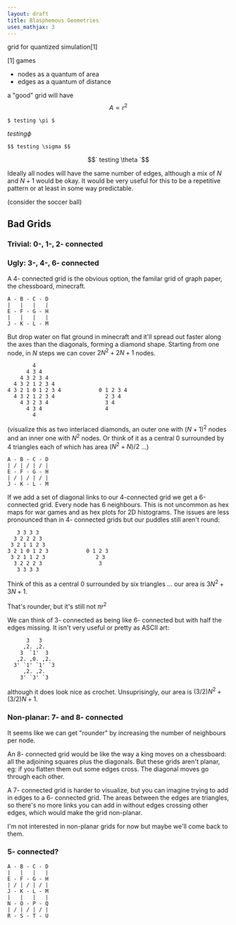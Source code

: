 ```yaml
---
layout: draft
title: Blasphemous Geometries
uses_mathjax: 3
---
```


grid for quantized simulation[1] 

[1] games


* nodes as a quantum of area
* edges as a quantum of distance

a "good" grid will have $$ A \propto r^2 $$

`$ testing \pi $`

$` testing \phi `$

`$$ testing \sigma $$`

$$` testing \theta `$$

Ideally all nodes will have the same number of edges, although a mix 
of $`N`$ and $`N+1`$ would be okay.  It would be very useful for this
to be a repetitive pattern or at least in some way predictable.

(consider the soccer ball)

## Bad Grids

### Trivial: 0-, 1-, 2- connected

### Ugly: 3-, 4-, 6- connected

A 4- connected grid is the obvious option, the familar grid of graph paper,
the chessboard, minecraft.

```
A - B - C - D
|   |   |   |
E - F - G - H
|   |   |   |
J - K - L - M
```

But drop water on flat ground in minecraft and it'll spread out faster along
the axes than the diagonals, forming a diamond shape.  Starting from one node,
in $`N`$ steps we can cover $`2N^2 + 2N + 1`$ nodes.

```
        4
      4 3 4
    4 3 2 3 4
  4 3 2 1 2 3 4
4 3 2 1 0 1 2 3 4            0 1 2 3 4
  4 3 2 1 2 3 4                2 3 4
    4 3 2 3 4                  3 4
      4 3 4                    4
        4

```
(visualize this as two interlaced diamonds, an outer one with $`(N+1)^2`$ nodes
and an inner one with $`N^2`$ nodes.  Or think of it as a central $`0`$ 
surrounded by 4 triangles each of which has area $`(N^2+N)/2`$ ...)

```
A - B - C - D
| / | / | / |
E - F - G - H
| / | / | / |
J - K - L - M
```
If we add a set of diagonal links to our 4-connected grid we get a 6-connected
grid.  Every node has 6 neighbours.  This is not uncommon as hex maps for war
games and as hex plots for 2D histograms.  The issues are less pronounced than in
4- connected grids but our puddles still aren't round:


```
   3 3 3 3
  3 2 2 2 3
 3 2 1 1 2 3
3 2 1 0 1 2 3            0 1 2 3
 3 2 1 1 2 3                2 3
  3 2 2 2 3                  3
   3 3 3 3
```

Think of this as a central $`0`$ surrounded by six triangles ... our area is 
$`3N^2 + 3N + 1`$.  

That's rounder, but it's still not $`\pi r^2`$

We can think of 3- connected as being like 6- connected but with half the edges
missing.  It isn't very useful or pretty as ASCII art:

```
      3   3
     ,2. ,2.
    3  `1'  3
   ,2. ,0. ,2.
  3' `1' `1' `3
     ,2. ,2.
    3' `3' `3

```

although it does look nice as crochet.  Unsuprisingly, our area is $`(3/2)N^2 + (3/2)N + 1`$.

### Non-planar: 7- and 8- connected

It seems like we can get "rounder" by increasing the number of neighbours per
node.

An 8- connected grid would be like the way a king moves on a chessboard:
all the adjoining squares plus the diagonals.  But these grids aren't planar,
eg: if you flatten them out some edges cross.  The diagonal moves go through
each other.

A 7- connected grid is harder to visualize, but you can imagine trying to add in 
edges to a 6- connected grid.  The areas between the edges are triangles, so
there's no more links you can add in without edges crossing other edges, which 
would make the grid non-planar.

I'm not interested in non-planar grids for now but maybe we'll come back to them.

### 5- connected?

```
A - B - C - D
|   |   |   |
E - F - G - H
| / | / | / |
J - K - L - M
|   |   |   |
N - O - P - Q
| / | / | / |
R - S - T - U
```

